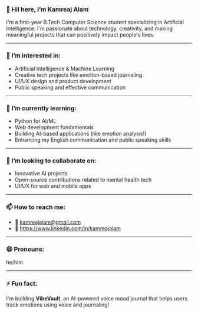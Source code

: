 ### 👋 Hii here, I’m Kamreaj Alam

I'm a first-year B.Tech Computer Science student specializing in Artificial Intelligence. I'm passionate about technology, creativity, and making meaningful projects that can positively impact people's lives.

---

### 👀 I’m interested in:
- Artificial Intelligence & Machine Learning  
- Creative tech projects like emotion-based journaling  
- UI/UX design and product development  
- Public speaking and effective communication  

---

### 🌱 I’m currently learning:
- Python for AI/ML  
- Web development fundamentals  
- Building AI-based applications (like emotion analysis!)  
- Enhancing my English communication and public speaking skills  

---

### 💞️ I’m looking to collaborate on:
- Innovative AI projects  
- Open-source contributions related to mental health tech  
- UI/UX for web and mobile apps  

---

### 📫 How to reach me:
- 📧 kamreajalam@gmail.com
- 💼 https://www.linkedin.com/in/kamreajalam

---

### 😄 Pronouns: 
he/him

---

### ⚡ Fun fact:
I'm building **VibeVault**, an AI-powered voice mood journal that helps users track emotions using voice and journaling!

<!---
kamreaj/kamreaj is a ✨ special ✨ repository because its `README.md` (this file) appears on your GitHub profile.
You can click the Preview link to take a look at your changes.
--->
